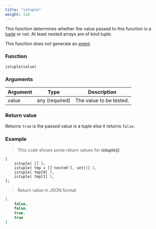 ```yaml
---
title: "istuple"
weight: 110
---
```


This function determines whether the value passed to this function
is a [tuple](../../data-types/tuple) or not. At least nested arrays are of kind tuple.

This function does *not* generate an [event](../../overview/events).

### Function

`istuple(value)`

### Arguments

Argument | Type | Description
-------- | ---- | -----------
value | any (required) | The value to be tested.

### Return value

Returns `true` is the passed value is a tuple else it returns `false`.

### Example

> This code shows some return values for ***istuple()***:

```thingsdb,json_response
[
    istuple( [] ),
    istuple( tmp = [['nested'], set()] ),
    istuple( tmp[0] ),
    istuple( tmp[1] ),
];
```

> Return value in JSON format

```json
[
    false,
    false,
    true,
    true
]
```
